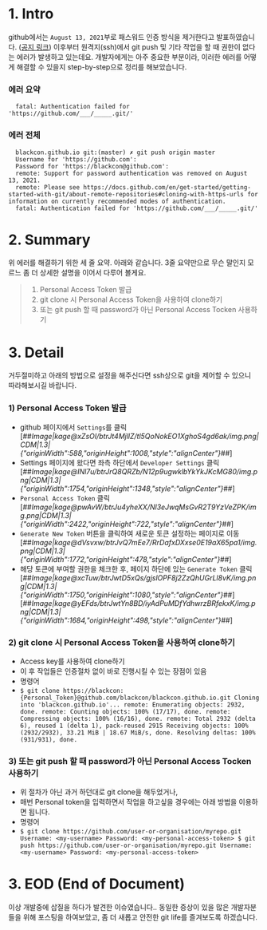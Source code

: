 # 1\. Intro

github에서는 `August 13, 2021`부로 패스워드 인증 방식을 제거한다고 발표하였습니다. ([공지 링크](https://github.blog/2020-12-15-token-authentication-requirements-for-git-operations/)) 이후부터 원격지(ssh)에서 git push 및 기타 작업을 할 때 권한이 없다는 에러가 발생하고 있는데요. 개발자에게는 아주 중요한 부분이라, 이러한 에러를 어떻게 해결할 수 있을지 step-by-step으로 정리를 해보았습니다.

### 에러 요약

```
  fatal: Authentication failed for  'https://github.com/___/_____.git/'
```

### 에러 전체

```
  blackcon.github.io git:(master) ✗ git push origin master
  Username for 'https://github.com': 
  Password for 'https://blackcon@github.com':
  remote: Support for password authentication was removed on August 13, 2021.
  remote: Please see https://docs.github.com/en/get-started/getting-started-with-git/about-remote-repositories#cloning-with-https-urls for information on currently recommended modes of authentication.
  fatal: Authentication failed for 'https://github.com/___/_____.git/'
```

# 2\. Summary

위 에러를 해결하기 위한 세 줄 요약. 아래와 같습니다. 3줄 요약만으로 무슨 말인지 모르느 좀 더 상세한 설명을 이어서 다루어 볼게요.

> 1.  Personal Access Token 발급
> 2.  git clone 시 Personal Access Token을 사용하여 clone하기
> 3.  또는 git push 할 때 password가 아닌 Personal Access Tocken 사용하기

# 3\. Detail

거두절미하고 아래의 방법으로 설정을 해주신다면 ssh상으로 git을 제어할 수 있으니 따라해보시길 바랍니다.

### 1) Personal Access Token 발급

-   github 페이지에서 `Settings`를 클릭  
    [##_Image|kage@xZsOI/btrJt4MjllZ/tl5QoNokEO1XghoS4gd6ak/img.png|CDM|1.3|{"originWidth":588,"originHeight":1008,"style":"alignCenter"}_##]
-   Settings 페이지에 왔다면 좌측 하단에서 `Developer Settings` 클릭  
    [##_Image|kage@INl7u/btrJrQ8QRZb/N12p9ugwklbYkYkJKcMG80/img.png|CDM|1.3|{"originWidth":1754,"originHeight":1348,"style":"alignCenter"}_##]
-   `Personal Access Token` 클릭  
    [##_Image|kage@pwAvW/btrJu4yheXX/Nl3eJwqMsGvR2T9YzVeZPK/img.png|CDM|1.3|{"originWidth":2422,"originHeight":722,"style":"alignCenter"}_##]
-   `Generate New Token` 버튼을 클릭하여 새로운 토큰 설정하는 페이지로 이동[##_Image|kage@dVsvxw/btrJvQ7mEe7/RrDafxDXxse0E19aX65pa1/img.png|CDM|1.3|{"originWidth":1772,"originHeight":478,"style":"alignCenter"}_##]
-   해당 토큰에 부여할 권한을 체크한 후, 페이지 하단에 있는 `Generate Token` 클릭  
    [##_Image|kage@xcTuw/btrJwtD5xQs/gjslOPF8j2ZzQhUGrLl8vK/img.png|CDM|1.3|{"originWidth":1750,"originHeight":1080,"style":"alignCenter"}_##]  
    [##_Image|kage@yEFds/btrJwtYn8BD/iyAdPuMDfYdhwrzBRfekxK/img.png|CDM|1.3|{"originWidth":1684,"originHeight":498,"style":"alignCenter"}_##]

### 2) git clone 시 Personal Access Token을 사용하여 clone하기

-   Access key를 사용하여 clone하기
-   이 후 작업들은 인증절차 없이 바로 진행시킬 수 있는 장점이 있음
-   명령어
-   `$ git clone https://blackcon:{Personal_Token}@github.com/blackcon/blackcon.github.io.git Cloning into 'blackcon.github.io'... remote: Enumerating objects: 2932, done. remote: Counting objects: 100% (17/17), done. remote: Compressing objects: 100% (16/16), done. remote: Total 2932 (delta 6), reused 1 (delta 1), pack-reused 2915 Receiving objects: 100% (2932/2932), 33.21 MiB | 18.67 MiB/s, done. Resolving deltas: 100% (931/931), done.`

### 3) 또는 git push 할 때 password가 아닌 Personal Access Tocken 사용하기

-   위 절차가 아닌 과거 하던대로 git clone을 해두었거나,
-   매번 Personal token을 입력하면서 작업을 하고싶을 경우에는 아래 방법을 이용하면 됩니다.
-   명령어
-   `$ git clone https://github.com/user-or-organisation/myrepo.git Username: <my-username> Password: <my-personal-access-token> $ git push https://github.com/user-or-organisation/myrepo.git Username: <my-username> Password: <my-personal-access-token>`

# 3\. EOD (End of Document)

이상 개발중에 삽질을 하다가 발견한 이슈였습니다.. 동일한 증상이 있을 많은 개발자분들을 위해 포스팅을 하여보았고, 좀 더 새롭고 안전한 git life를 즐겨보도록 하겠습니다.
